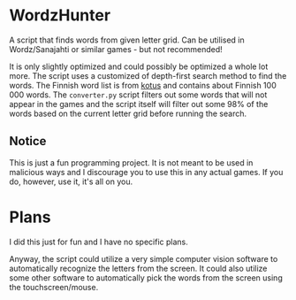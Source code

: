# WordzHunter
A script that finds words from given letter grid. Can be utilised in Wordz/Sanajahti or similar games - but not recommended!

It is only slightly optimized and could possibly be optimized a whole lot more. The script uses a customized of depth-first search method to find the words. The Finnish word list is from [kotus](https://kaino.kotus.fi/sanat/nykysuomi) and contains about Finnish 100 000 words. The `converter.py` script filters out some words that will not appear in the games and the script itself will filter out some 98% of the words based on the current letter grid before running the search.

## Notice
This is just a fun programming project. It is not meant to be used in malicious ways and I discourage you to use this in any actual games. If you do, however, use it, it's all on you.

# Plans
I did this just for fun and I have no specific plans.

Anyway, the script could utilize a very simple computer vision software to automatically recognize the letters from the screen. It could also utilize some other software to automatically pick the words from the screen using the touchscreen/mouse.
